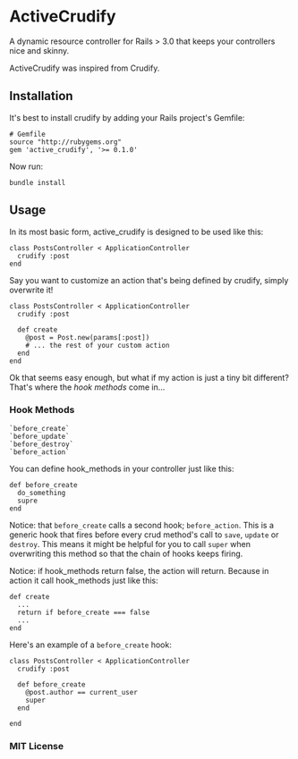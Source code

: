 ActiveCrudify
=======

A dynamic resource controller for Rails > 3.0 that keeps your controllers nice and skinny.

ActiveCrudify was inspired from Crudify.


Installation
------------

It's best to install crudify by adding your Rails project's Gemfile:

    # Gemfile
    source "http://rubygems.org"
    gem 'active_crudify', '>= 0.1.0'

Now run:

    bundle install


Usage
-----

In its most basic form, active_crudify is designed to be used like this:

    class PostsController < ApplicationController
      crudify :post
    end


Say you want to customize an action that's being defined by crudify, simply overwrite it!

    class PostsController < ApplicationController
      crudify :post

      def create
        @post = Post.new(params[:post])
        # ... the rest of your custom action
      end
    end


Ok that seems easy enough, but what if my action is just a tiny bit different? That's where the _hook methods_ come in...

### Hook Methods

    `before_create`
    `before_update`
    `before_destroy`
    `before_action`

You can define hook_methods in your controller just like this:

    def before_create
      do_something
      supre
    end

Notice: that `before_create` calls a second hook; `before_action`. This is a generic hook that fires before every crud method's call to `save`, `update` or `destroy`. This means it might be helpful for you to call `super` when overwriting this method so that the chain of hooks keeps firing.

Notice: if hook_methods return false, the action will return. Because in action it call hook_methods just like this:

    def create
      ...
      return if before_create === false
      ...
    end

Here's an example of a `before_create` hook:

    class PostsController < ApplicationController
      crudify :post

      def before_create
        @post.author == current_user
        super
      end

    end

### MIT License
